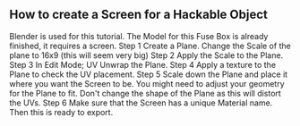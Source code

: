 ## How to create a Screen for a Hackable Object
Blender is used for this tutorial. The Model for this Fuse Box is already finished, it requires a screen.
Step 1
Create a Plane.
Change the Scale of the plane to 16x9 (this will seem very big)
Step 2
Apply the Scale to the Plane.
Step 3
In Edit Mode; UV Unwrap the Plane.
Step 4
Apply a texture to the Plane to check the UV placement.
Step 5
Scale down the Plane and place it where you want the Screen to be.
You might need to adjust your geometry for the Plane to fit. Don't change the shape of the Plane as this will distort the UVs.
Step 6
Make sure that the Screen has a unique Material name. Then this is ready to export.
